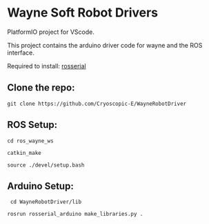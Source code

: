 # Wayne Soft Robot Drivers

PlatformIO project for VScode.

This project contains the arduino driver code for wayne and the ROS interface.

Required to install: [rosserial](http://wiki.ros.org/rosserial)

## Clone the repo:

` git clone https://github.com/Cryoscopic-E/WayneRobotDriver `


## ROS Setup:

`cd ros_wayne_ws `

`catkin_make`

`source ./devel/setup.bash`


## Arduino Setup:

` cd WayneRobotDriver/lib`

`rosrun rosserial_arduino make_libraries.py .`

